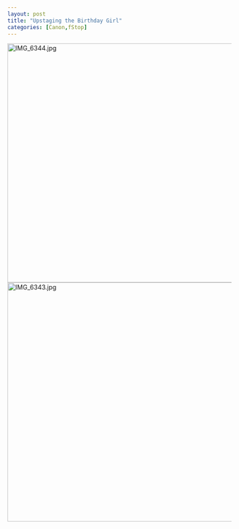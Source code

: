 ```yaml
---
layout: post
title: "Upstaging the Birthday Girl"
categories: [Canon,fStop]
---
```

<img alt="IMG_6344.jpg" src="http://www.botzilla.com/blog/pix2006/IMG_6344.jpg" width="807" height="538" border="0" />

<img alt="IMG_6343.jpg" src="http://www.botzilla.com/blog/pix2006/IMG_6343.jpg" width="807" height="538" border="0" />


